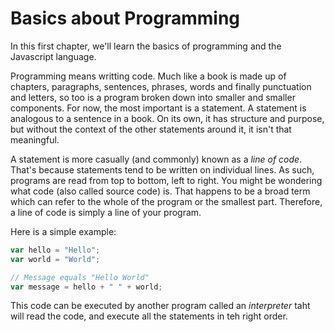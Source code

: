 # Basics about Programming

In this first chapter, we'll learn the basics of programming and the Javascript language.

Programming means writting code. Much like a book is made up of chapters, paragraphs, sentences, phrases, words and finally punctuation and letters, so too is a program broken down into smaller and smaller components. For now, the most important is a statement. A statement is analogous to a sentence in a book. On its own, it has structure and purpose, but without the context of the other statements around it, it isn't that meaningful.

A statement is more casually (and commonly) known as a *line of code*. That's because statements tend to be written on individual lines. As such, programs are read from top to bottom, left to right. You might be wondering what code (also called source code) is. That happens to be a broad term which can refer to the whole of the program or the smallest part. Therefore, a line of code is simply a line of your program.

Here is a simple example:

```js
var hello = "Hello";
var world = "World";

// Message equals "Hello World"
var message = hello + " " + world;
```

This code can be executed by another program called an *interpreter* taht will read the code, and execute all the statements in teh right order.